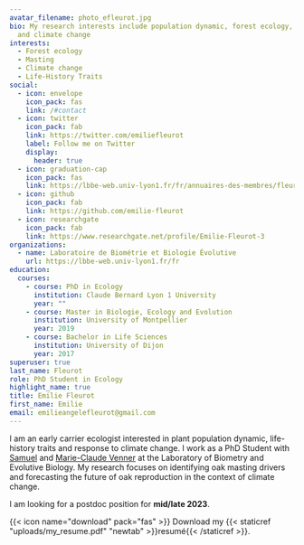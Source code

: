 ```yaml
---
avatar_filename: photo_efleurot.jpg
bio: My research interests include population dynamic, forest ecology, masting
  and climate change
interests:
  - Forest ecology
  - Masting
  - Climate change
  - Life-History Traits
social:
  - icon: envelope
    icon_pack: fas
    link: /#contact
  - icon: twitter
    icon_pack: fab
    link: https://twitter.com/emiliefleurot
    label: Follow me on Twitter
    display:
      header: true
  - icon: graduation-cap
    icon_pack: fas
    link: https://lbbe-web.univ-lyon1.fr/fr/annuaires-des-membres/fleurot-emilie
  - icon: github
    icon_pack: fab
    link: https://github.com/emilie-fleurot
  - icon: researchgate
    icon_pack: fab
    link: https://www.researchgate.net/profile/Emilie-Fleurot-3
organizations:
  - name: Laboratoire de Biométrie et Biologie Évolutive
    url: https://lbbe-web.univ-lyon1.fr/fr
education:
  courses:
    - course: PhD in Ecology
      institution: Claude Bernard Lyon 1 University
      year: ""
    - course: Master in Biologie, Ecology and Evolution
      institution: University of Montpellier
      year: 2019
    - course: Bachelor in Life Sciences
      institution: University of Dijon
      year: 2017
superuser: true
last_name: Fleurot
role: PhD Student in Ecology
highlight_name: true
title: Emilie Fleurot
first_name: Emilie
email: emilieangelefleurot@gmail.com
---
```

I am an early carrier ecologist interested in plant population dynamic, life-history traits and response to climate change. I work as a PhD Student with [Samuel](https://lbbe-web.univ-lyon1.fr/fr/annuaires-des-membres/venner-samuel) and [Marie-Claude Venner](https://lbbe-web.univ-lyon1.fr/fr/annuaires-des-membres/venner-marie-claude) at the Laboratory of Biometry and Evolutive Biology.  My research focuses on identifying oak masting drivers and forecasting the future of oak reproduction in the context of climate change. 

I am looking for a postdoc position for **mid/late 2023**. 

{{< icon name="download" pack="fas" >}} Download my {{< staticref "uploads/my_resume.pdf" "newtab" >}}resumé{{< /staticref >}}.
